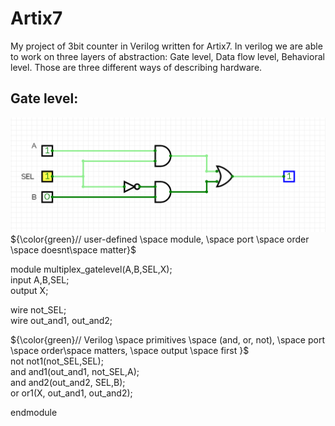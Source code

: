 # Artix7
My project of 3bit counter in Verilog written for Artix7. In verilog we are able to work on three layers of abstraction: Gate level, Data flow level, Behavioral level. Those are three different ways of describing hardware.    
## Gate level:
![gatelevelim](image/gatelevel.png)
${\color{green}// user-defined \space module, \space port \space order \space doesnt\space  matter}$  

module multiplex_gatelevel(A,B,SEL,X);  
input A,B,SEL;  
output X;  
  
wire not_SEL;  
wire out_and1, out_and2;  
   
${\color{green}// Verilog \space primitives \space (and, or, not), \space port \space order\space  matters, \space output \space first }$  
not not1(not_SEL,SEL);  
and and1(out_and1, not_SEL,A);  
and and2(out_and2, SEL,B);  
or or1(X, out_and1, out_and2);  
  
endmodule  
